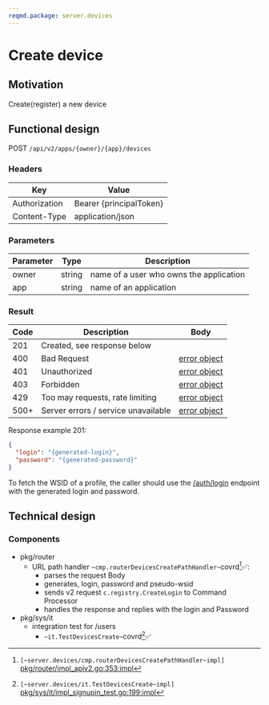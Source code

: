```yaml
---
reqmd.package: server.devices
---
```


# Create device

## Motivation

Create(register) a new device

## Functional design

POST `/api/v2/apps/{owner}/{app}/devices`

### Headers

| Key | Value |
| --- | --- |
| Authorization | Bearer {principalToken} |
| Content-Type | application/json |

### Parameters

| Parameter | Type | Description |
| --- | --- | --- |
| owner | string | name of a user who owns the application |
| app | string | name of an application |

### Result

| Code | Description | Body |
| --- | --- | --- |
| 201 | Created, see response below  | |
| 400 | Bad Request | [error object](errors.md) |
| 401 | Unauthorized | [error object](errors.md) |
| 403 | Forbidden | [error object](errors.md) |
| 429 | Too may requests, rate limiting | [error object](errors.md) |
| 500+ | Server errors / service unavailable | [error object](errors.md) |

 Response example 201:

```json
{
  "login": "{generated-login}",
  "password": "{generated-password}"
}
```

To fetch the WSID of a profile, the caller should use the [/auth/login](../authnz/login.md) endpoint with the generated login and password.

## Technical design

### Components

- pkg/router
  - URL path handler `~cmp.routerDevicesCreatePathHandler~`covrd[^1]✅:
    - parses the request Body
    - generates, login, password and pseudo-wsid
    - sends v2 request `c.registry.CreateLogin` to Command Processor
    - handles the response and replies with the login and Password
- pkg/sys/it
  - integration test for /users
    - `~it.TestDevicesCreate~`covrd[^2]✅

[^1]: `[~server.devices/cmp.routerDevicesCreatePathHandler~impl]` [pkg/router/impl_apiv2.go:353:impl](https://github.com/voedger/voedger/blob/main/pkg/router/impl_apiv2.go#L353)
[^2]: `[~server.devices/it.TestDevicesCreate~impl]` [pkg/sys/it/impl_signupin_test.go:199:impl](https://github.com/voedger/voedger/blob/main/pkg/sys/it/impl_signupin_test.go#L199)
